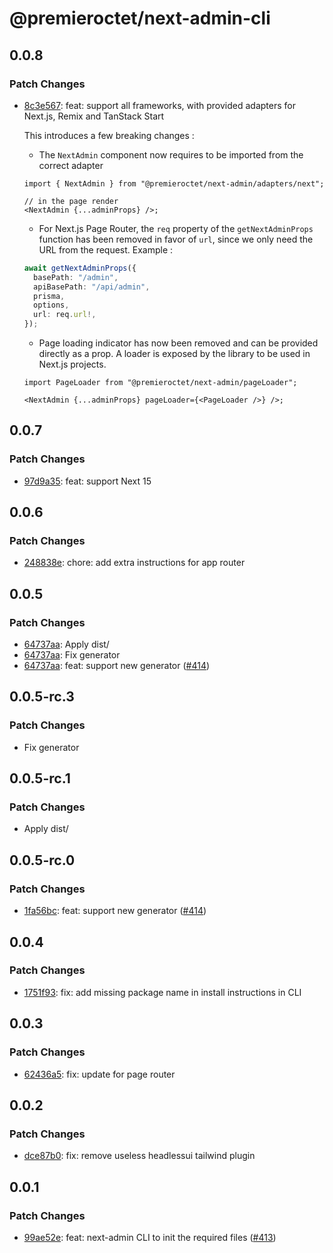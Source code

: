 # @premieroctet/next-admin-cli

## 0.0.8

### Patch Changes

- [8c3e567](https://github.com/premieroctet/next-admin/commit/8c3e567de41f85902266ef89e88b4dc2776dffe5): feat: support all frameworks, with provided adapters for Next.js, Remix and TanStack Start

  This introduces a few breaking changes :

  - The `NextAdmin` component now requires to be imported from the correct adapter

  ```tsx
  import { NextAdmin } from "@premieroctet/next-admin/adapters/next";

  // in the page render
  <NextAdmin {...adminProps} />;
  ```

  - For Next.js Page Router, the `req` property of the `getNextAdminProps` function has been removed in favor of `url`, since we only need the URL from the request. Example :

  ```ts
  await getNextAdminProps({
    basePath: "/admin",
    apiBasePath: "/api/admin",
    prisma,
    options,
    url: req.url!,
  });
  ```

  - Page loading indicator has now been removed and can be provided directly as a prop. A loader is exposed by the library to be used in Next.js projects.

  ```tsx
  import PageLoader from "@premieroctet/next-admin/pageLoader";

  <NextAdmin {...adminProps} pageLoader={<PageLoader />} />;
  ```

## 0.0.7

### Patch Changes

- [97d9a35](https://github.com/premieroctet/next-admin/commit/97d9a35bb60b1bd03c5bae767f297fad956885fb): feat: support Next 15

## 0.0.6

### Patch Changes

- [248838e](https://github.com/premieroctet/next-admin/commit/248838e05921f4ac9225588ef184448858c65cea): chore: add extra instructions for app router

## 0.0.5

### Patch Changes

- [64737aa](https://github.com/premieroctet/next-admin/commit/64737aaf636ee958efd028165ab4dd9ec050e29f): Apply dist/
- [64737aa](https://github.com/premieroctet/next-admin/commit/64737aaf636ee958efd028165ab4dd9ec050e29f): Fix generator
- [64737aa](https://github.com/premieroctet/next-admin/commit/64737aaf636ee958efd028165ab4dd9ec050e29f): feat: support new generator ([#414](https://github.com/premieroctet/next-admin/issues/414))

## 0.0.5-rc.3

### Patch Changes

- Fix generator

## 0.0.5-rc.1

### Patch Changes

- Apply dist/

## 0.0.5-rc.0

### Patch Changes

- [1fa56bc](https://github.com/premieroctet/next-admin/commit/1fa56bc): feat: support new generator ([#414](https://github.com/premieroctet/next-admin/issues/414))

## 0.0.4

### Patch Changes

- [1751f93](https://github.com/premieroctet/next-admin/commit/1751f93): fix: add missing package name in install instructions in CLI

## 0.0.3

### Patch Changes

- [62436a5](https://github.com/premieroctet/next-admin/commit/62436a5): fix: update for page router

## 0.0.2

### Patch Changes

- [dce87b0](https://github.com/premieroctet/next-admin/commit/dce87b0): fix: remove useless headlessui tailwind plugin

## 0.0.1

### Patch Changes

- [99ae52e](https://github.com/premieroctet/next-admin/commit/99ae52e): feat: next-admin CLI to init the required files ([#413](https://github.com/premieroctet/next-admin/issues/413))
